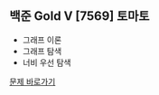 ##  백준 Gold V [7569] 토마토

* 그래프 이론
* 그래프 탐색
* 너비 우선 탐색


[문제 바로가기](https://www.acmicpc.net/problem/7569)